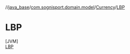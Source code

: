 //[java_base](../../../../index.md)/[com.sognisport.domain.model](../../index.md)/[Currency](../index.md)/[LBP](index.md)

# LBP

[JVM]\
[LBP](index.md)
